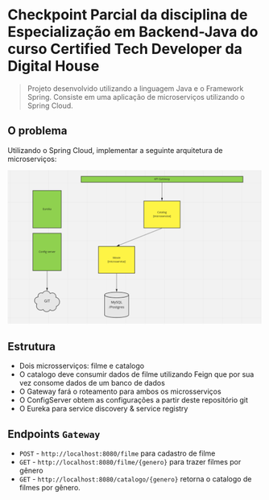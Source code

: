 # Checkpoint Parcial da disciplina de Especialização em Backend-Java do curso Certified Tech Developer da Digital House

> Projeto desenvolvido utilizando a linguagem Java e o Framework Spring. Consiste em uma aplicação de microserviços utilizando o Spring Cloud.

## O problema

Utilizando o Spring Cloud, implementar a seguinte arquitetura de microserviços:

![Arquitetura de Microsserviços](arquitetura.png)

## Estrutura

- Dois microsserviços: filme e catalogo
- O catalogo deve consumir dados de filme utilizando Feign que por sua vez consome dados de um banco de dados
- O Gateway fará o roteamento para ambos os microsserviços
- O ConfigServer obtem as configurações a partir deste repositório git
- O Eureka para service discovery & service registry

## Endpoints `Gateway`

- `POST`  - `http://localhost:8080/filme` para cadastro de filme
- `GET`   - `http://localhost:8080/filme/{genero}` para trazer filmes por gênero
- `GET`   - `http://localhost:8080/catalogo/{genero}` retorna o catalogo de filmes por gênero.
